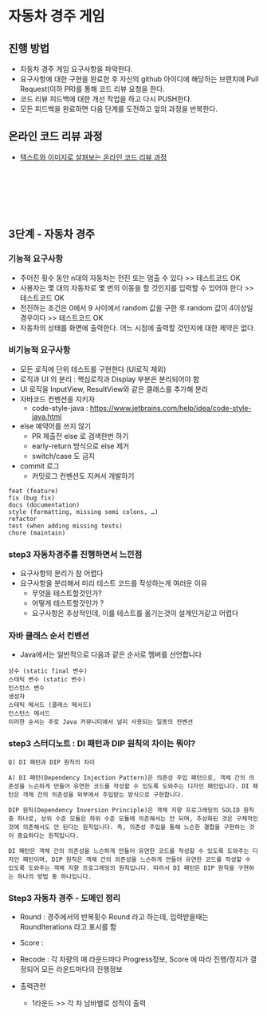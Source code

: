 # 자동차 경주 게임
## 진행 방법
* 자동차 경주 게임 요구사항을 파악한다.
* 요구사항에 대한 구현을 완료한 후 자신의 github 아이디에 해당하는 브랜치에 Pull Request(이하 PR)를 통해 코드 리뷰 요청을 한다.
* 코드 리뷰 피드백에 대한 개선 작업을 하고 다시 PUSH한다.
* 모든 피드백을 완료하면 다음 단계를 도전하고 앞의 과정을 반복한다.

## 온라인 코드 리뷰 과정
* [텍스트와 이미지로 살펴보는 온라인 코드 리뷰 과정](https://github.com/next-step/nextstep-docs/tree/master/codereview)


<br>
<br>
<br>
<br>
<br>

## 3단계 - 자동차 경주

### 기능적 요구사항
- 주어진 횟수 동안 n대의 자동차는 전진 또는 멈출 수 있다 >> 테스트코드 OK
- 사용자는 몇 대의 자동차로 몇 번의 이동을 할 것인지를 입력할 수 있어야 한다 >> 테스트코드 OK
- 전진하는 조건은 0에서 9 사이에서 random 값을 구한 후 random 값이 4이상일 경우이다 >> 테스트코드 OK
- 자동차의 상태를 화면에 출력한다. 어느 시점에 출력할 것인지에 대한 제약은 없다.

### 비기능적 요구사항
- 모든 로직에 단위 테스트를 구현한다 (UI로직 제외)
- 로직과 UI 의 분리 : 핵심로직과 Display 부분은 분리되어야 함
- UI 로직을 InputView, ResultView와 같은 클래스를 추가해 분리
- 자바코드 컨벤션을 지키자
  - code-style-java : https://www.jetbrains.com/help/idea/code-style-java.html
- else 예약어를 쓰지 않기
  - PR 제출전 else 로 검색한번 하기
  - early-return 방식으로 else 제거
  - switch/case 도 금지
- commit 로그
  - 커밋로그 컨벤션도 지켜서 개발하기

```text
feat (feature)
fix (bug fix)
docs (documentation)
style (formatting, missing semi colons, …)
refactor
test (when adding missing tests)
chore (maintain)
```


### step3 자동차경주를 진행하면서 느낀점
- 요구사항의 분리가 참 어렵다
- 요구사항을 분리해서 미리 테스트 코드를 작성하는게 여러운 이유
  - 무엇을 테스트할것인가?
  - 어떻게 테스트할것인가 ?
  - 요구사항은 추상적인데, 이를 테스트를 옮기는것이 설계인거같고 어렵다


### 자바 클래스 순서 컨벤션
- Java에서는 일반적으로 다음과 같은 순서로 멤버를 선언합니다
```text
상수 (static final 변수)
스태틱 변수 (static 변수)
인스턴스 변수
생성자
스태틱 메서드 (클래스 메서드)
인스턴스 메서드
이러한 순서는 주로 Java 커뮤니티에서 널리 사용되는 일종의 컨벤션
```

### step3 스터디노트 : DI 패턴과 DIP 원칙의 차이는 뭐야?

```text
Q) DI 패턴과 DIP 원칙의 차이

A) DI 패턴(Dependency Injection Pattern)은 의존성 주입 패턴으로, 객체 간의 의존성을 느슨하게 만들어 유연한 코드를 작성할 수 있도록 도와주는 디자인 패턴입니다. DI 패턴은 객체 간의 의존성을 외부에서 주입받는 방식으로 구현합니다.

DIP 원칙(Dependency Inversion Principle)은 객체 지향 프로그래밍의 SOLID 원칙 중 하나로, 상위 수준 모듈은 하위 수준 모듈에 의존해서는 안 되며, 추상화된 것은 구체적인 것에 의존해서도 안 된다는 원칙입니다. 즉, 의존성 주입을 통해 느슨한 결합을 구현하는 것이 중요하다는 원칙입니다.

DI 패턴은 객체 간의 의존성을 느슨하게 만들어 유연한 코드를 작성할 수 있도록 도와주는 디자인 패턴이며, DIP 원칙은 객체 간의 의존성을 느슨하게 만들어 유연한 코드를 작성할 수 있도록 도와주는 객체 지향 프로그래밍의 원칙입니다. 따라서 DI 패턴은 DIP 원칙을 구현하는 하나의 방법 중 하나입니다.
```


### Step3 자동차 경주 - 도메인 정리
- Round : 경주에서의 반복횟수 Round 라고 하는데, 입력받을때는 RoundIterations 라고 표시를 함
- Score : 
- Recode : 각 차량의 매 라운드마다 Progress정보, Score 에 따라 진행/정지가 결정되어 모든 라운드마다의 진행정보

- 출력관련
  - 1라운드 >> 각 차 남바별로 성적이 출력
  
